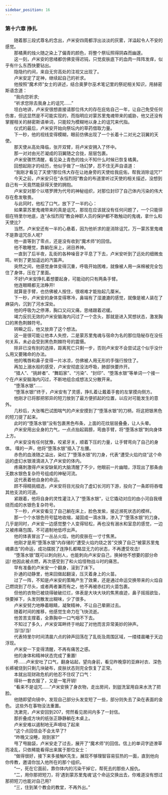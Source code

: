 ```yaml
---
sidebar_position: 16
---
```

### 第十六章 挣扎  


　　随着那三段式尊名的念出，卢米安四周都浮出淡淡的灰雾，洋溢起令人不安的感觉。  
　　那橘黄的烛火随之染上了偏青的颜色，将整个祭坛照得阴森而幽邃。  
　　这一刻，卢米安的思绪都仿佛变得迟钝，只觉皮肤底下的血肉一阵阵发痒，似乎有什么东西快要钻出。  
　　隐隐约约间，来自无穷高处的注视又出现了。  
　　卢米安定了定神，继续起自己的祈求。  
　　他按照“魔术师”女士的讲述，结合奥萝尔巫术笔记里的祭祀相关知识，用赫密斯语念道：  
　　“我向您祈求;  
　　“祈求您除去我身上的诅咒……”  
　　坦白地讲，卢米安很想直接请那位伟大的存在庇佑自己一年，让自己免受任何伤害，但这显然是不可能实现的，而指明应对蒙苏里鬼魂带来的威胁，他又还没有掌握相关的赫密斯语单词，只能较为模糊地以身上的诅咒来代指。  
　　仪式的最后，卢米安开始向祭坛内的草药借取力量。  
　　下一秒，他的视线变得模糊，眼前仿佛出现了一个长着十二对光之羽翼的天使。  
　　那天使从高处降临，张开双臂，将卢米安拥入了怀中。  
　　那一对对由光芒凝成的羽翼随之合拢，层层包裹。  
　　卢米安骤然清醒，看见染上青色的烛火不知什么时候已恢复橘黄。  
　　回想起刚才的经历，他似乎做了一场幻梦，忍不住无声自语道：  
　　“我刚才看见了天使?那位伟大存在让祂身旁的天使给我庇佑，帮我消除诅咒?”  
　　今天之前，卢米安只在“永恒烈阳”教会的布道里听过天使的相关描述，没想到自己有一天竟然能获得天使的拥抱。  
　　卢米安对那个以塔罗牌为代号的神秘组织，对那位封印了自己体内污染的伟大存在愈发敬畏。  
　　与此同时，他松了口气，放下了一半的心：  
　　如果蒙苏里鬼魂带来的真是诅咒，那现在应该就没有任何问题了，一个只能徘徊在特里尔地底，连“永恒烈阳”教会神职人员的保护都不敢触动的鬼魂，拿什么和天使比?  
　　当然，卢米安还有一半的心悬着，因为他祈求的是消除诅咒，万一蒙苏里鬼魂不是靠诅咒杀人呢?  
　　他一直等到了零点，还是没有收到“魔术师”的回信。  
　　他不敢睡觉，靠躺在床上，闭目养神。  
　　一直到了后半夜，乱街的各种噪音才平息了下去，卢米安听到了远处的细微虫鸣，听到了更加遥远的汽笛声。  
　　突然之间，他感觉身体变得沉重，呼吸开始困难，就像被人用一床棉被完全包住了身体，压在了里面。  
　　不好!卢米安挣扎着想要起身，可能动的只有两条手臂。  
　　他连眼睛都无法睁开!  
　　就算是手臂，也仿佛被人按住，很艰难才能抬起几厘米。  
　　下一秒，卢米安的身体变得寒冷，鼻端有了湿漉漉的感觉，就像是被人装在了麻袋内，沉到了河水深处。  
　　他的呼吸为之停滞，胸口又闷又痛，思绪跟着迟缓。  
　　竭力反抗无效的卢米安脑海内闪过了一个念头，那就是进入冥想状态，激发胸口的黑色荆棘符号。  
　　转瞬之后，他又放弃了这个想法。  
　　这一是很可能让他本人失控，二是蒙苏里鬼魂与宿命为名的那位隐秘存在没任何关系，未必会受到黑色荆棘符号的震慑。  
　　除非已没有别的选择，距离死亡只剩一步，否则卢米安不会尝试这个似乎没什么用又要赌命的办法。  
　　他的嘴唇和鼻子变得一片冰凉，仿佛被人用无形的手强行按住了。  
　　再加上溺水般的感受，卢米安彻底没法呼吸，肺部快要炸开。  
　　“猎人”、“挑衅者”、“舞蹈家”、“污染”、“封印”、“堕落水银”等单词一个接一个在卢米安脑海内闪过，不断地组合成想法又分散开来。  
　　“堕落水银”……  
　　“堕落水银!”终于，卢米安有了灵感，挣扎着让戴着手套的左掌摸向侧方。  
　　他刚才已将那把邪异的短刀放到了最方便抓起的位置，以应对可能发生的意外。  
　　几秒后，大张嘴巴试图喘气的卢米安摸到了“堕落水银”的刀柄，将这把银黑色的短刀提了起来。  
　　此时的“堕落水银”没有包裹黑色布条，上面的花纹层层叠叠，让人头晕。  
　　卢米安用出全身的力气，一点点抬起肩膀，弯曲手臂，将“堕落水银”刺向身体上方。  
　　卢米安没有任何犹豫，咬紧牙关，顺着下压的力量，让手臂弯向了自己的身体。 噗的一声，他将“堕落水银”插入了左腰。  
　　赤色的血液随之溢出，染红了“堕落水银”的刀身，代表“遭受火焰灼烧”这个命运的虚幻水银液滴进入了卢米安的体内。  
　　疼痛刺激得卢米安缺氧的大脑清醒了不少，他眼前一片幽暗，浮现出了那条由无数水银色复杂符号组成的神秘河流。  
　　这代表着他自身的命运。  
　　顾不得精挑细选，卢米安将目光投向了虚幻长河的下游，投向了一条即将吞噬其他支流的河道。  
　　紧跟着，他将自身的灵性灌注入了“堕落水银”，让它撬动对应的由小河自我缠绕而成的水银色复杂符号。  
　　下一秒，卢米安看见了自己躺在床上，脸色发紫，接近濒死状态的模样。  
　　那一个个水银色符号猛地收缩，凝固成一滴水珠，渗入了“堕落水银”的刀身。 几乎是同时，卢米安一边感觉整个人变得轻松，再也没有溺水和室息的感觉，一边又被疼痛包围，不可遏制地低哼出声。  
　　他的体表冒出了一丛丛火焰，他的皮肤在一寸寸焦黑。  
　　他刚才是用“堕落水银”内存储的“遭受火焰灼烧之苦”交换了自己“被蒙苏里鬼魂袭击”的命运，成功摆脱了连挣扎都略显无力的状态，不再遭受攻击!  
　　“堕落水银”既可以刺向别人，也能刺向卢米安自己，换掉他不想要的部分命运! 他因此被点燃，再次感受到了和火焰怪物战斗时的痛苦。  
　　早有准备的卢米安一个翻身，滚到了床下。  
　　扑通的动静里，他来回做起翻滚，压灭着身上的火苗。  
　　过了一阵，不知是卢米安的策略产生了效果，还是通过命运交换带来的火焰自己燃烧到了尽头，或者两者兼而有之，他不再被赤红的火苗包裹。  
　　但他的衣物已被烧得破破烂烂，体表是大块大块的焦黑痕迹，鼻子摇摇欲坠，快要掉下，头发则散发出糊味，少了很多。  
　　卢米安努力地睁着眼睛，凝聚精神，不让自己晕厥过去。  
　　随着时间的推移，他感觉生命力在飞快流逝。  
　　他苦苦支撑着，全靠胸中一口气咽不下去。  
　　不知过了多久，卢米安耳畔终于响起了对他而言异常美妙的钟声。  
　　当!当!当!  
　　代表特里尔时间清晨六点的钟声回荡在了乱街及周围区域，一缕缕晨曦于天边浮现。  
　　卢米安一下变得清醒，不再有痛苦之感。  
　　他的身体和精神状态完成了重置!  
　　呼……卢米安吐了口气，翻身站起，望向身前，看见昨晚穿的亚麻衬衣、深色长裤被烧到只剩几块破布，皮肤状态则完全恢复了正常。  
　　本就出现财政危机的他忍不住叹了口气：  
　　得补一套衣服了，又是一笔开销!  
　　“看来不是诅咒……”卢米安换了身衣物，走出房间，到盥洗室用自来水洗了把脸。  
　　他随即望向镜中，发现自己部分头发变短了一些，部分则失去了染在表面的金色。 这些外在事物没法重置。  
　　洗漱完，卢米安回到207，愕然看见房间内多了一封信。  
　　那折叠成方块的纸张正静静躺在木桌上。  
　　卢米安难以遏制地无声嘀咕了起来  
　　“这个点回信会不会太早了?  
　　“昨晚又没睡，刚到家?”  
　　甩了甩脑袋，卢米安走了过去，展开了“魔术师”的回信。信上的单词字迹潦草而凌乱，只依稀能看得出来属于那位女士：  
　　“做得很好，接下来多接触K先生，展现不够理智容易狂热的一面，直到他向你传教，邀请你加入他所在的那个组织。  
　　“一，死在它面前，靠你体内的污染干掉它，帮死去的那些人报仇。  
　　“二，用你那把短刀，将‘遇到蒙苏里鬼魂’这个命运交换出去，你难道没有想过那把短刀也能对自己用?  
　　“三，住到某个教会的教堂，不再外出。”  
